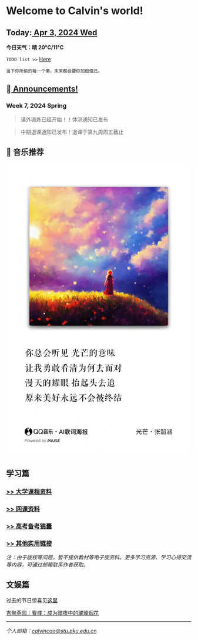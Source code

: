 # Welcome to Calvin's world!

## Today:[ Apr 3, 2024 Wed](/schedule/24sp-wed)
**今日天气：晴 20°C/11°C**

`TODO list >>` [Here](/schedule/24sp-todo)

`当下你所偷的每一个懒，未来都会要你加倍偿还。`

## 📢[ Announcements!](/public) 

### **Week 7**, 2024 Spring

> 课外锻炼已经开始！！体测通知已发布

> 中期退课通知已发布！退课于第九周周五截止

## 🎵 音乐推荐

![happy 元宵节!](/24sp/song/guangmang.jpg)

## 学习篇

### [>> 大学课程资料](university_courses)

### [>> 网课资料](online_course)

### [>> 高考备考锦囊](gaokao)

### [>> 其他实用链接](links)

*注：由于版权等问题，暂不提供教材等电子版资料。更多学习资源、学习心得交流等内容，可通过邮箱联系作者获取。*

## 文娱篇

过去的节日惊喜见[这里](/activity)

[吉聚燕园｜曹彧：成为暗夜中的璀璨烟花](https://mp.weixin.qq.com/s/zs2K9cgmLi-b9N5gp6V9Jg)

----
*个人邮箱：calvincao@stu.pku.edu.cn*